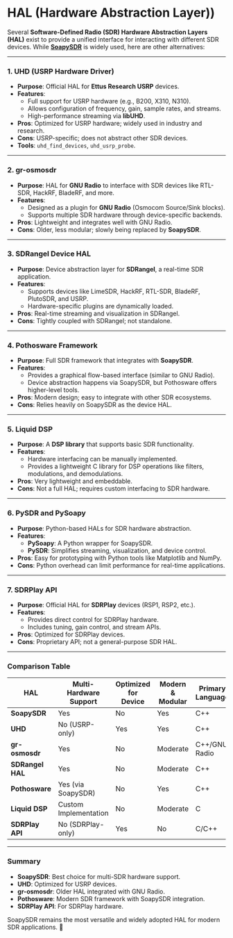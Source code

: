 # HAL (Hardware Abstraction Layer))


Several **Software-Defined Radio (SDR) Hardware Abstraction Layers (HAL)** exist to provide a unified interface for interacting with different SDR devices. While  [**SoapySDR**](SoapySDR) is widely used, here are other alternatives:

---

### **1. UHD (USRP Hardware Driver)**
- **Purpose**: Official HAL for **Ettus Research USRP** devices.  
- **Features**:  
  - Full support for USRP hardware (e.g., B200, X310, N310).  
  - Allows configuration of frequency, gain, sample rates, and streams.  
  - High-performance streaming via **libUHD**.  
- **Pros**: Optimized for USRP hardware; widely used in industry and research.  
- **Cons**: USRP-specific; does not abstract other SDR devices.  
- **Tools**: `uhd_find_devices`, `uhd_usrp_probe`.  

---

### **2. gr-osmosdr**
- **Purpose**: HAL for **GNU Radio** to interface with SDR devices like RTL-SDR, HackRF, BladeRF, and more.  
- **Features**:  
  - Designed as a plugin for **GNU Radio** (Osmocom Source/Sink blocks).  
  - Supports multiple SDR hardware through device-specific backends.  
- **Pros**: Lightweight and integrates well with GNU Radio.  
- **Cons**: Older, less modular; slowly being replaced by **SoapySDR**.  

---

### **3. SDRangel Device HAL**
- **Purpose**: Device abstraction layer for **SDRangel**, a real-time SDR application.  
- **Features**:  
  - Supports devices like LimeSDR, HackRF, RTL-SDR, BladeRF, PlutoSDR, and USRP.  
  - Hardware-specific plugins are dynamically loaded.  
- **Pros**: Real-time streaming and visualization in SDRangel.  
- **Cons**: Tightly coupled with SDRangel; not standalone.

---

### **4. Pothosware Framework**
- **Purpose**: Full SDR framework that integrates with **SoapySDR**.  
- **Features**:  
  - Provides a graphical flow-based interface (similar to GNU Radio).  
  - Device abstraction happens via SoapySDR, but Pothosware offers higher-level tools.  
- **Pros**: Modern design; easy to integrate with other SDR ecosystems.  
- **Cons**: Relies heavily on SoapySDR as the device HAL.

---

### **5. Liquid DSP**
- **Purpose**: A **DSP library** that supports basic SDR functionality.  
- **Features**:  
  - Hardware interfacing can be manually implemented.  
  - Provides a lightweight C library for DSP operations like filters, modulations, and demodulations.  
- **Pros**: Very lightweight and embeddable.  
- **Cons**: Not a full HAL; requires custom interfacing to SDR hardware.

---

### **6. PySDR and PySoapy**
- **Purpose**: Python-based HALs for SDR hardware abstraction.  
- **Features**:  
  - **PySoapy**: A Python wrapper for SoapySDR.  
  - **PySDR**: Simplifies streaming, visualization, and device control.  
- **Pros**: Easy for prototyping with Python tools like Matplotlib and NumPy.  
- **Cons**: Python overhead can limit performance for real-time applications.

---

### **7. SDRPlay API**
- **Purpose**: Official HAL for **SDRPlay** devices (RSP1, RSP2, etc.).  
- **Features**:  
  - Provides direct control for SDRPlay hardware.  
  - Includes tuning, gain control, and stream APIs.  
- **Pros**: Optimized for SDRPlay devices.  
- **Cons**: Proprietary API; not a general-purpose SDR HAL.

---

### **Comparison Table**

| HAL              | Multi-Hardware Support | Optimized for Device | Modern & Modular | Primary Language  |
|------------------|------------------------|----------------------|------------------|-------------------|
| **SoapySDR**     | Yes                    | No                   | Yes              | C++               |
| **UHD**          | No (USRP-only)         | Yes                  | Yes              | C++               |
| **gr-osmosdr**   | Yes                    | No                   | Moderate         | C++/GNU Radio     |
| **SDRangel HAL** | Yes                    | No                   | Moderate         | C++               |
| **Pothosware**   | Yes (via SoapySDR)     | No                   | Yes              | C++               |
| **Liquid DSP**   | Custom Implementation  | No                   | Moderate         | C                 |
| **SDRPlay API**  | No (SDRPlay-only)      | Yes                  | No               | C/C++             |

---

### **Summary**
- **SoapySDR**: Best choice for multi-SDR hardware support.
- **UHD**: Optimized for USRP devices.
- **gr-osmosdr**: Older HAL integrated with GNU Radio.
- **Pothosware**: Modern SDR framework with SoapySDR integration.
- **SDRPlay API**: For SDRPlay hardware.

SoapySDR remains the most versatile and widely adopted HAL for modern SDR applications. 🚀
